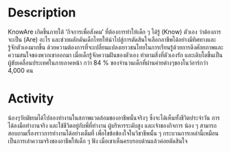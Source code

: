﻿# Description

KnowAre เกิดขึ้นภายใต้ ‘กิจการเพื่อสังคม’ ที่ต้องการทำให้เด็ก ๆ ได้รู้ (Know) ตัวเอง ว่าต้องการจะเป็น (Are) อะไร และช่วยผลักดันเด็กไทยให้นำไปสู่การตัดสินใจเลือกอาชีพได้อย่างมีทิศทางและรู้จักตัวเองมากขึ้น ด้วยความต้องการที่จะเปลี่ยนแปลงเยาวชนไทยในการเรียนรู้ด้วยการดึงศักยภาพและความสนใจของพวกเขาออกมา เมื่อเด็กรู้จักความฝันของตัวเอง ทำตามสิ่งที่ตัวเองรัก และเติบโตขึ้นเป็นผู้ขับเคลื่อนประเทศในภายภาคหน้า กว่า 84 % ของจำนวนเด็กที่ผ่านค่ายต่างๆของโนว์อาร์กว่า 4,000 คน

# Activity

น้องๆวัยมัธยมได้ไปลองทำงานในสภาพแวดล้อมของอาชีพนั้นจริงๆ ซึ่งจะได้เห็นทั้งชีวิตประจำวัน การได้ลงมือทำงานจริง และใช้ชีวิตอยู่กับพี่ที่ทำงาน ผู้บริหารระดับสูง และเจ้าของกิจการ น้อง ๆ สามารถสอบถามเรื่องราวการทำงานได้อย่างเต็มที่ เพื่อไขข้อข้องใจในวิชาชีพนั้น ๆ กระบวนการเหล่านี้เหมือนเป็นการเล่าความจริงของอาชีพให้เด็ก ๆ ฟัง เมื่อเขาเห็นครบรอบด้านแล้วค่อยตัดสินใจ
